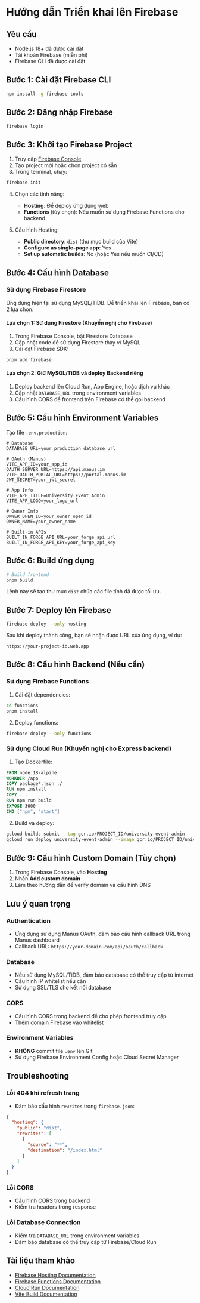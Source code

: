 # Hướng dẫn Triển khai lên Firebase

## Yêu cầu

- Node.js 18+ đã được cài đặt
- Tài khoản Firebase (miễn phí)
- Firebase CLI đã được cài đặt

## Bước 1: Cài đặt Firebase CLI

```bash
npm install -g firebase-tools
```

## Bước 2: Đăng nhập Firebase

```bash
firebase login
```

## Bước 3: Khởi tạo Firebase Project

1. Truy cập [Firebase Console](https://console.firebase.google.com/)
2. Tạo project mới hoặc chọn project có sẵn
3. Trong terminal, chạy:

```bash
firebase init
```

4. Chọn các tính năng:
   - **Hosting**: Để deploy ứng dụng web
   - **Functions** (tùy chọn): Nếu muốn sử dụng Firebase Functions cho backend

5. Cấu hình Hosting:
   - **Public directory**: `dist` (thư mục build của Vite)
   - **Configure as single-page app**: Yes
   - **Set up automatic builds**: No (hoặc Yes nếu muốn CI/CD)

## Bước 4: Cấu hình Database

### Sử dụng Firebase Firestore

Ứng dụng hiện tại sử dụng MySQL/TiDB. Để triển khai lên Firebase, bạn có 2 lựa chọn:

#### Lựa chọn 1: Sử dụng Firestore (Khuyến nghị cho Firebase)

1. Trong Firebase Console, bật Firestore Database
2. Cập nhật code để sử dụng Firestore thay vì MySQL
3. Cài đặt Firebase SDK:

```bash
pnpm add firebase
```

#### Lựa chọn 2: Giữ MySQL/TiDB và deploy Backend riêng

1. Deploy backend lên Cloud Run, App Engine, hoặc dịch vụ khác
2. Cập nhật `DATABASE_URL` trong environment variables
3. Cấu hình CORS để frontend trên Firebase có thể gọi backend

## Bước 5: Cấu hình Environment Variables

Tạo file `.env.production`:

```env
# Database
DATABASE_URL=your_production_database_url

# OAuth (Manus)
VITE_APP_ID=your_app_id
OAUTH_SERVER_URL=https://api.manus.im
VITE_OAUTH_PORTAL_URL=https://portal.manus.im
JWT_SECRET=your_jwt_secret

# App Info
VITE_APP_TITLE=University Event Admin
VITE_APP_LOGO=your_logo_url

# Owner Info
OWNER_OPEN_ID=your_owner_open_id
OWNER_NAME=your_owner_name

# Built-in APIs
BUILT_IN_FORGE_API_URL=your_forge_api_url
BUILT_IN_FORGE_API_KEY=your_forge_api_key
```

## Bước 6: Build ứng dụng

```bash
# Build frontend
pnpm build
```

Lệnh này sẽ tạo thư mục `dist` chứa các file tĩnh đã được tối ưu.

## Bước 7: Deploy lên Firebase

```bash
firebase deploy --only hosting
```

Sau khi deploy thành công, bạn sẽ nhận được URL của ứng dụng, ví dụ:
```
https://your-project-id.web.app
```

## Bước 8: Cấu hình Backend (Nếu cần)

### Sử dụng Firebase Functions

1. Cài đặt dependencies:

```bash
cd functions
pnpm install
```

2. Deploy functions:

```bash
firebase deploy --only functions
```

### Sử dụng Cloud Run (Khuyến nghị cho Express backend)

1. Tạo Dockerfile:

```dockerfile
FROM node:18-alpine
WORKDIR /app
COPY package*.json ./
RUN npm install
COPY . .
RUN npm run build
EXPOSE 3000
CMD ["npm", "start"]
```

2. Build và deploy:

```bash
gcloud builds submit --tag gcr.io/PROJECT_ID/university-event-admin
gcloud run deploy university-event-admin --image gcr.io/PROJECT_ID/university-event-admin --platform managed
```

## Bước 9: Cấu hình Custom Domain (Tùy chọn)

1. Trong Firebase Console, vào **Hosting**
2. Nhấn **Add custom domain**
3. Làm theo hướng dẫn để verify domain và cấu hình DNS

## Lưu ý quan trọng

### Authentication
- Ứng dụng sử dụng Manus OAuth, đảm bảo cấu hình callback URL trong Manus dashboard
- Callback URL: `https://your-domain.com/api/oauth/callback`

### Database
- Nếu sử dụng MySQL/TiDB, đảm bảo database có thể truy cập từ internet
- Cấu hình IP whitelist nếu cần
- Sử dụng SSL/TLS cho kết nối database

### CORS
- Cấu hình CORS trong backend để cho phép frontend truy cập
- Thêm domain Firebase vào whitelist

### Environment Variables
- **KHÔNG** commit file `.env` lên Git
- Sử dụng Firebase Environment Config hoặc Cloud Secret Manager

## Troubleshooting

### Lỗi 404 khi refresh trang
- Đảm bảo cấu hình `rewrites` trong `firebase.json`:

```json
{
  "hosting": {
    "public": "dist",
    "rewrites": [
      {
        "source": "**",
        "destination": "/index.html"
      }
    ]
  }
}
```

### Lỗi CORS
- Cấu hình CORS trong backend
- Kiểm tra headers trong response

### Lỗi Database Connection
- Kiểm tra `DATABASE_URL` trong environment variables
- Đảm bảo database có thể truy cập từ Firebase/Cloud Run

## Tài liệu tham khảo

- [Firebase Hosting Documentation](https://firebase.google.com/docs/hosting)
- [Firebase Functions Documentation](https://firebase.google.com/docs/functions)
- [Cloud Run Documentation](https://cloud.google.com/run/docs)
- [Vite Build Documentation](https://vitejs.dev/guide/build.html)


